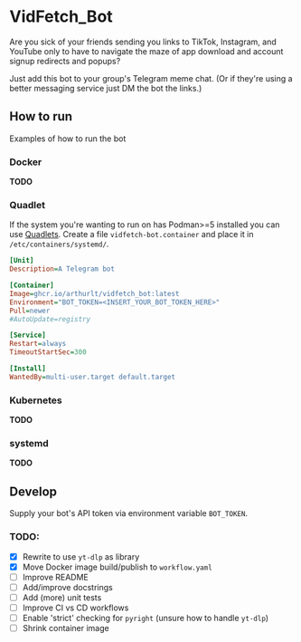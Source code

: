 # VidFetch_Bot

Are you sick of your friends sending you links to TikTok, Instagram, and YouTube only to have to navigate the maze of app download and account signup redirects and popups?

Just add this bot to your group's Telegram meme chat. (Or if they're using a better messaging service just DM the bot the links.)

## How to run

Examples of how to run the bot

### Docker

**TODO**

### Quadlet

If the system you're wanting to run on has Podman>=5 installed you can use [Quadlets](https://docs.podman.io/en/latest/markdown/podman-systemd.unit.5.html). Create a file `vidfetch-bot.container` and place it in `/etc/containers/systemd/`.

```ini
[Unit]
Description=A Telegram bot

[Container]
Image=ghcr.io/arthurlt/vidfetch_bot:latest
Environment="BOT_TOKEN=<INSERT_YOUR_BOT_TOKEN_HERE>"
Pull=newer
#AutoUpdate=registry

[Service]
Restart=always
TimeoutStartSec=300

[Install]
WantedBy=multi-user.target default.target
```

### Kubernetes

**TODO**

### systemd

**TODO**


## Develop

Supply your bot's API token via environment variable `BOT_TOKEN`.

### TODO:
- [x] Rewrite to use `yt-dlp` as library
- [x] Move Docker image build/publish to `workflow.yaml`
- [ ] Improve README
- [ ] Add/improve docstrings
- [ ] Add (more) unit tests
- [ ] Improve CI vs CD workflows
- [ ] Enable 'strict' checking for `pyright` (unsure how to handle `yt-dlp`)
- [ ] Shrink container image
